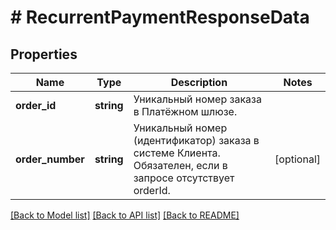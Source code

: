 # # RecurrentPaymentResponseData

## Properties

Name | Type | Description | Notes
------------ | ------------- | ------------- | -------------
**order_id** | **string** | Уникальный номер заказа в Платёжном шлюзе. |
**order_number** | **string** | Уникальный номер (идентификатор) заказа в системе Клиента. Обязателен, если в запросе отсутствует orderId. | [optional]

[[Back to Model list]](../../README.md#models) [[Back to API list]](../../README.md#endpoints) [[Back to README]](../../README.md)

